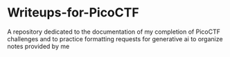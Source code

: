 # Writeups-for-PicoCTF
A repository dedicated to the documentation of my completion of PicoCTF challenges and to practice formatting requests for generative ai to organize notes provided by me
